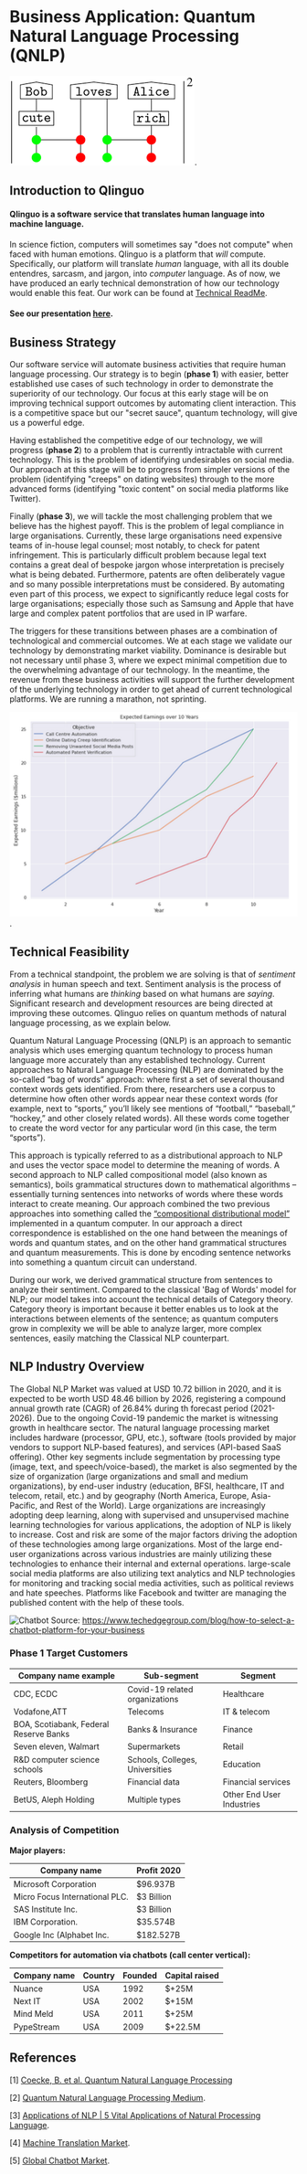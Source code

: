 # Business Application: Quantum Natural Language Processing (QNLP)

![pic2](images/cir.png).

## Introduction to Qlinguo

#### Qlinguo is a software service that translates human language into machine language.

In science fiction, computers will sometimes say "does not compute" when faced with human emotions.
Qlinguo is a platform that *will* compute. Specifically, our platform will translate *human* language,
with all its double entendres, sarcasm, and jargon, into *computer* language.
As of now, we have produced an early technical demonstration of how our technology would enable this feat.
Our work can be found at [Technical ReadMe](README.md).

#### See our presentation [here](https://drive.google.com/file/d/18cDZyMOz2K5DMXj6QvFpHl18n7QQZbOi/view?usp=sharing).

## Business Strategy

Our software service will automate business activities that require human language processing.
Our strategy is to begin (**phase 1**) with easier, better established use cases of such technology in order to demonstrate the superiority of our technology. Our focus at this early stage will be on improving technical support outcomes by automating client interaction. This is a competitive space but our "secret sauce", quantum technology, will give us a powerful edge.

Having established the competitive edge of our technology, we will progress (**phase 2**) to a problem that is currently intractable with current technology. This is the problem of identifying undesirables on social media. Our approach at this stage will be to progress from simpler versions of the problem (identifying "creeps" on dating websites) through to the more advanced forms (identifying "toxic content" on social media platforms like Twitter).

Finally (**phase 3**), we will tackle the most challenging problem that we believe has the highest payoff. This is the problem of legal compliance in large organisations. Currently, these large organisations need expensive teams of in-house legal counsel; most notably, to check for patent infringement. This is particularly difficult problem because legal text contains a great deal of bespoke jargon whose interpretation is precisely what is being debated. Furthermore, patents are often deliberately vague and so many possible interpretations must be considered. By automating even part of this process, we expect to significantly reduce legal costs for large organisations; especially those such as Samsung and Apple that have large and complex patent portfolios that are used in IP warfare.

The triggers for these transitions between phases are a combination of technological and commercial outcomes. We at each stage we validate our technology by demonstrating market viability. Dominance is desirable but not necessary until phase 3, where we expect minimal competition due to the overwhelming advantage of our technology. In the meantime, the revenue from these business activities will support the further development of the underlying technology in order to get ahead of current technological platforms. We are running a marathon, not sprinting.

![pic](images/earnings.png).

## Technical Feasibility

From a technical standpoint, the problem we are solving is that of *sentiment analysis* in human speech and text. Sentiment analysis is the process of inferring what humans are *thinking* based on what humans are *saying*. Significant research and development resources are being directed at improving these outcomes. Qlinguo relies on quantum methods of natural language processing, as we explain below.

Quantum Natural Language Processing (QNLP) is an approach to semantic analysis which uses emerging quantum technology to process human language more accurately than any established technology. Current approaches to Natural Language Processing (NLP) are dominated by the so-called “bag of words” approach: where first a set of several thousand context words gets identified. From there, researchers use a corpus to determine how often other words appear near these context words (for example, next to “sports,” you’ll likely see mentions of “football,” “baseball,” “hockey,” and other closely related words). All these words come together to create the word vector for any particular word (in this case, the term “sports”).

This approach is typically referred to as a distributional approach to NLP and uses the vector space model to determine the meaning of words. A second approach to NLP called compositional model (also known as semantics), boils grammatical structures down to mathematical algorithms – essentially turning sentences into networks of words where these words interact to create meaning. Our approach combined the two previous approaches into something called the [“compositional distributional model”](https://arxiv.org/abs/1003.4394) implemented in a quantum computer. In our approach a direct correspondence is established on the one hand between the meanings of words and quantum states, and on the other hand grammatical structures and quantum measurements. This is done by encoding sentence networks into something a quantum circuit can understand.

During our work, we derived grammatical structure from sentences to analyze their sentiment. Compared to the classical 'Bag of Words' model for NLP; our model takes into account the technical details of Category theory. Category theory is important because it better enables us to look at the  interactions between elements of the sentence; as quantum computers grow in complexity we will be able to analyze larger, more complex sentences, easily matching the Classical NLP counterpart.

## NLP Industry Overview
The Global NLP Market was valued at USD 10.72 billion in 2020, and it is expected to be worth USD 48.46 billion by 2026, registering a compound annual growth rate (CAGR) of 26.84% during th forecast period (2021-2026). Due to the ongoing Covid-19 pandemic the market is witnessing growth in healthcare sector.
The natural language processing market includes hardware (processor, GPU, etc.), software (tools provided by major vendors to support NLP-based features), and services (API-based SaaS offering). Other key segments include segmentation by processing type (image, text, and speech/voice-based), the market is also segmented by the size of organization (large organizations and small and medium organizations), by end-user industry (education, BFSI, healthcare, IT and telecom, retail, etc.) and by geography (North America, Europe, Asia-Pacific, and Rest of the World).
Large organizations are increasingly adopting deep learning, along with supervised and unsupervised machine learning technologies for various applications, the adoption of NLP is likely to increase. Cost and risk are some of the major factors driving the adoption of these technologies among large organizations. Most of the large end-user organizations across various industries are mainly utilizing these technologies to enhance their internal and external operations.
large-scale social media platforms are also utilizing text analytics and NLP technologies for monitoring and tracking social media activities, such as political reviews and hate speeches. Platforms like Facebook and twitter are managing the published content with the help of these tools.

![Chatbot](https://www.techedgegroup.com/hs-fs/hubfs/chatbots-1.jpg?width=729&name=chatbots-1.jpg)
Source: https://www.techedgegroup.com/blog/how-to-select-a-chatbot-platform-for-your-business

### Phase 1 Target Customers
|Company name example|Sub-segment|Segment|
|----|----|----|
| CDC, ECDC|Covid-19 related organizations|Healthcare|
|Vodafone,ATT|Telecoms|IT & telecom|
|BOA, Scotiabank, Federal Reserve Banks|Banks & Insurance|Finance|
|Seven eleven, Walmart| Supermarkets|Retail|
|R&D computer science schools|Schools, Colleges, Universities|Education|
|Reuters, Bloomberg|Financial data|Financial services|
|BetUS, Aleph Holding |Multiple types|Other End User Industries|


### Analysis of Competition

**Major players:**

|Company name|Profit 2020|
|----|----|
| Microsoft Corporation| $96.937B|
|Micro Focus International PLC.| $3 Billion|
| SAS Institute Inc.|$3 Billion|
| IBM Corporation.| $35.574B |
|Google Inc (Alphabet Inc.|$182.527B |

**Competitors for automation via chatbots (call center vertical):**

|Company name|Country| Founded|Capital raised|
|----|----|----|----|
| Nuance|USA|1992| $+25M|
|Next IT|USA|2002| $+15M|
|Mind Meld|USA |2011|$+25M|
|PypeStream|USA|2009|$+22.5M |





## References
[1] [Coecke, B. et al. Quantum Natural Language Processing](http://www.cs.ox.ac.uk/people/bob.coecke/QNLP-ACT.pdf)

[2] [Quantum Natural Language Processing Medium](https://medium.com/cambridge-quantum-computing/quantum-natural-language-processing-748d6f27b31d).

[3] [Applications of NLP | 5 Vital Applications of Natural Processing Language](https://www.educba.com/applications-of-nlp/).

[4] [Machine Translation Market](https://www.mordorintelligence.com/industry-reports/machine-translation-market).

[5] [Global Chatbot Market](https://www.marketdataforecast.com/market-reports/chatbot-market).

